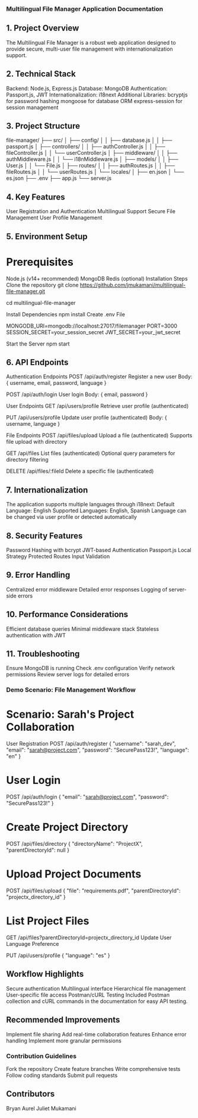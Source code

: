 ### Multilingual File Manager Application Documentation
## 1. Project Overview
The Multilingual File Manager is a robust web application designed to provide secure, multi-user file management with internationalization support.

## 2. Technical Stack
Backend: Node.js, Express.js
Database: MongoDB
Authentication: Passport.js, JWT
Internationalization: i18next
Additional Libraries:
bcryptjs for password hashing
mongoose for database ORM
express-session for session management

## 3. Project Structure
file-manager/
├── src/
│   ├── config/
│   │   ├── database.js
│   │   ├── passport.js
│   ├── controllers/
│   │   ├── authController.js
│   │   ├── fileController.js
│   │   └── userController.js
│   ├── middleware/
│   │   ├── authMiddleware.js
│   │   └── i18nMiddleware.js
│   ├── models/
│   │   ├── User.js
│   │   └── File.js
│   ├── routes/
│   │   ├── authRoutes.js
│   │   ├── fileRoutes.js
│   │   └── userRoutes.js
│   └── locales/
│       ├── en.json
│       └── es.json
├── .env
├── app.js
└── server.js
## 4. Key Features
User Registration and Authentication
Multilingual Support
Secure File Management
User Profile Management
## 5. Environment Setup
# Prerequisites
Node.js (v14+ recommended)
MongoDB
Redis (optional)
Installation Steps
Clone the repository
git clone https://github.com/jmukamani/multilingual-file-manager.git

cd multilingual-file-manager

Install Dependencies
npm install
Create .env File

MONGODB_URI=mongodb://localhost:27017/filemanager
PORT=3000
SESSION_SECRET=your_session_secret
JWT_SECRET=your_jwt_secret

Start the Server
npm start

## 6. API Endpoints
Authentication Endpoints
POST /api/auth/register
Register a new user
Body: { username, email, password, language }

POST /api/auth/login
User login
Body: { email, password }

User Endpoints
GET /api/users/profile
Retrieve user profile (authenticated)

PUT /api/users/profile
Update user profile (authenticated)
Body: { username, language }

File Endpoints
POST /api/files/upload
Upload a file (authenticated)
Supports file upload with directory 

GET /api/files
List files (authenticated)
Optional query parameters for directory filtering

DELETE /api/files/:fileId
Delete a specific file (authenticated)

## 7. Internationalization
The application supports multiple languages through i18next:
Default Language: English
Supported Languages: English, Spanish
Language can be changed via user profile or detected automatically

## 8. Security Features
Password Hashing with bcrypt
JWT-based Authentication
Passport.js Local Strategy
Protected Routes
Input Validation

## 9. Error Handling
Centralized error middleware
Detailed error responses
Logging of server-side errors

## 10. Performance Considerations
Efficient database queries
Minimal middleware stack
Stateless authentication with JWT

## 11. Troubleshooting
Ensure MongoDB is running
Check .env configuration
Verify network permissions
Review server logs for detailed errors

### Demo Scenario: File Management Workflow
# Scenario: Sarah's Project Collaboration
User Registration
POST /api/auth/register
{
  "username": "sarah_dev",
  "email": "sarah@project.com",
  "password": "SecurePass123!",
  "language": "en"
}

# User Login
POST /api/auth/login
{
  "email": "sarah@project.com",
  "password": "SecurePass123!"
}

# Create Project Directory
POST /api/files/directory
{
  "directoryName": "ProjectX",
  "parentDirectoryId": null
}

# Upload Project Documents
POST /api/files/upload
{
  "file": "requirements.pdf",
  "parentDirectoryId": "projectx_directory_id"
}

# List Project Files

GET /api/files?parentDirectoryId=projectx_directory_id
Update User Language Preference

PUT /api/users/profile
{
  "language": "es"
}
## Workflow Highlights
Secure authentication
Multilingual interface
Hierarchical file management
User-specific file access
Postman/cURL Testing
Included Postman collection and cURL commands in the documentation for easy API testing.

## Recommended Improvements
Implement file sharing
Add real-time collaboration features
Enhance error handling
Implement more granular permissions

### Contribution Guidelines
Fork the repository
Create feature branches
Write comprehensive tests
Follow coding standards
Submit pull requests

## Contributors
Bryan Aurel
Juliet Mukamani